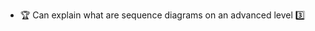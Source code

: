 * <span id="outcome-explain">:trophy: Can explain what are sequence diagrams on an advanced level :three:</span>
